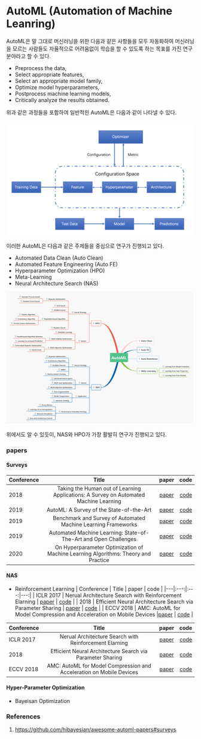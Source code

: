 # AutoML (Automation of Machine Leanring)

AutoML은 말 그대로 머신러닝을 위한 다음과 같은 사항들을 모두 자동화하여 머신러닝을 모르는 사람들도 자율적으로 어려움없이 학습을 할 수 있도록 하는 목표를 가진 연구분야라고 할 수 있다.

* Preprocess the data,
* Select appropriate features,
* Select an appropriate model family,
* Optimize model hyperparameters,
* Postprocess machine learning models,
* Critically analyze the results obtained.

위과 같은 과정들을 포함하여 일반적읜 AutoML은 다음과 같이 나타낼 수 있다.

<img src='./imgs/automl.jpg'>

이러한 AutoML은 다음과 같은 주제들을 중심으로 연구가 진행되고 있다. 

* Automated Data Clean (Auto Clean)
* Automated Feature Engineering (Auto FE)
* Hyperparameter Optimization (HPO)
* Meta-Learning
* Neural Architecture Search (NAS)

<img src='./imgs/pipe.png'>

위에서도 알 수 있듯이, NAS와 HPO가 가장 활발히 연구가 진행되고 있다. 

### papers

#### Surveys
| Conference | Title | paper | code |
|---|:---:|:---:|---:|
| 2018 | Taking the Human out of Learning Applications: A Survey on Automated Machine Learning |[paper](https://arxiv.org/pdf/1810.13306.pdf) | [code]() |
| 2019 | AutoML: A Survey of the State-of-the-Art | [paper](https://arxiv.org/pdf/1908.00709.pdf) | [code]() |
| 2019 | Benchmark and Survey of Automated Machine Learning Frameworks | [paper](https://arxiv.org/pdf/1904.12054.pdf) | [code]() |
| 2019 | Automated Machine Learning: State-of-The-Art and Open Challenges |[paper](https://arxiv.org/pdf/1906.02287.pdf) | [code]() |
| 2020 | On Hyperparameter Optimization of Machine Learning Algorithms: Theory and Practice |[paper](https://arxiv.org/pdf/2007.15745.pdf) | [code]() |

#### NAS

* Reinforcement Learning
| Conference | Title | paper | code |
|---|:---:|:---:|---:|
| ICLR 2017 | Nerual Architecture Search with Reinforcement Elarning | [paper](https://arxiv.org/pdf/1611.01578.pdf) | [code]() |
| 2018 | Efficient Neural Architecture Search via Parameter Sharing | [paper](https://arxiv.org/pdf/1802.03268.pdf) | [code]() |
| ECCV 2018 | AMC: AutoML for Model Compression and Acceleration on Mobile Devices |[paper](https://openaccess.thecvf.com/content_ECCV_2018/papers/Yihui_He_AMC_Automated_Model_ECCV_2018_paper.pdf) | [code]() |

| Conference | Title | paper | code |
|---|:---:|:---:|---:|
| ICLR 2017 | Nerual Architecture Search with Reinforcement Elarning | [paper](https://arxiv.org/pdf/1611.01578.pdf) | [code]() |
| 2018 | Efficient Neural Architecture Search via Parameter Sharing | [paper](https://arxiv.org/pdf/1802.03268.pdf) | [code]() |
| ECCV 2018 | AMC: AutoML for Model Compression and Acceleration on Mobile Devices |[paper](https://openaccess.thecvf.com/content_ECCV_2018/papers/Yihui_He_AMC_Automated_Model_ECCV_2018_paper.pdf) | [code]() |


#### Hyper-Parameter Optimization
* Bayeisan Optimization



### References
1. https://github.com/hibayesian/awesome-automl-papers#surveys
